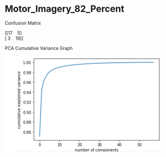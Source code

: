 # Motor_Imagery_82_Percent

Confusion Matrix

[[17  &nbsp;&nbsp;   5] <br />
 [ 3  &nbsp;&nbsp;   19]]

PCA Cumulative Variance Graph

![Screenshot](pca_variance_graph.png)
